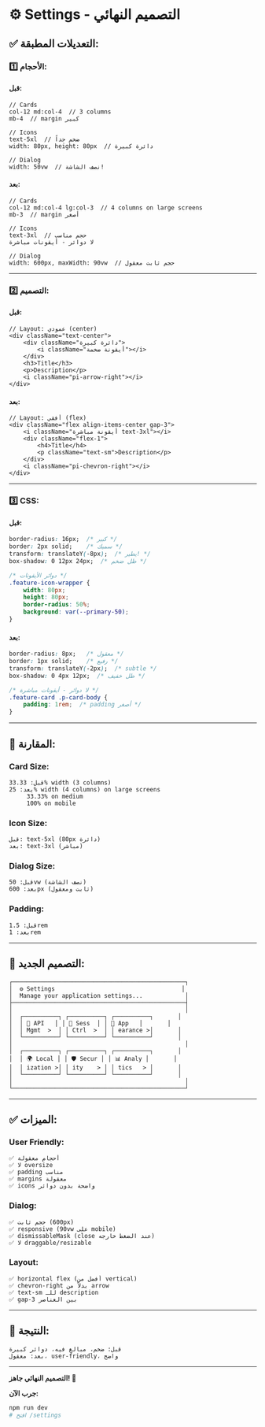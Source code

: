 # ⚙️ Settings - التصميم النهائي

## ✅ **التعديلات المطبقة:**

### **1️⃣ الأحجام:**

#### **قبل:**
```tsx
// Cards
col-12 md:col-4  // 3 columns
mb-4  // margin كبير

// Icons
text-5xl  // ضخم جداً
width: 80px, height: 80px  // دائرة كبيرة

// Dialog
width: 50vw  // نصف الشاشة!
```

#### **بعد:**
```tsx
// Cards
col-12 md:col-4 lg:col-3  // 4 columns on large screens
mb-3  // margin أصغر

// Icons
text-3xl  // حجم مناسب
لا دوائر - أيقونات مباشرة

// Dialog
width: 600px, maxWidth: 90vw  // حجم ثابت معقول
```

---

### **2️⃣ التصميم:**

#### **قبل:**
```tsx
// Layout: عمودي (center)
<div className="text-center">
    <div className="دائرة كبيرة">
        <i className="أيقونة ضخمة"></i>
    </div>
    <h3>Title</h3>
    <p>Description</p>
    <i className="pi-arrow-right"></i>
</div>
```

#### **بعد:**
```tsx
// Layout: أفقي (flex)
<div className="flex align-items-center gap-3">
    <i className="أيقونة مباشرة text-3xl"></i>
    <div className="flex-1">
        <h4>Title</h4>
        <p className="text-sm">Description</p>
    </div>
    <i className="pi-chevron-right"></i>
</div>
```

---

### **3️⃣ CSS:**

#### **قبل:**
```css
border-radius: 16px;  /* كبير */
border: 2px solid;    /* سميك */
transform: translateY(-8px);  /* يطير! */
box-shadow: 0 12px 24px;  /* ظل ضخم */

/* دوائر الأيقونات */
.feature-icon-wrapper {
    width: 80px;
    height: 80px;
    border-radius: 50%;
    background: var(--primary-50);
}
```

#### **بعد:**
```css
border-radius: 8px;   /* معقول */
border: 1px solid;    /* رفيع */
transform: translateY(-2px);  /* subtle */
box-shadow: 0 4px 12px;  /* ظل خفيف */

/* لا دوائر - أيقونات مباشرة */
.feature-card .p-card-body {
    padding: 1rem;  /* padding أصغر */
}
```

---

## 📐 **المقارنة:**

### **Card Size:**
```
قبل: 33.33% width (3 columns)
بعد: 25% width (4 columns) on large screens
     33.33% on medium
     100% on mobile
```

### **Icon Size:**
```
قبل: text-5xl (80px دائرة)
بعد: text-3xl (مباشر)
```

### **Dialog Size:**
```
قبل: 50vw (نصف الشاشة)
بعد: 600px (ثابت ومعقول)
```

### **Padding:**
```
قبل: 1.5rem
بعد: 1rem
```

---

## 🎨 **التصميم الجديد:**

```
┌─────────────────────────────────────────────────┐
│  ⚙️ Settings                                    │
│  Manage your application settings...            │
├─────────────────────────────────────────────────┤
│                                                 │
│  ┌──────────┐ ┌──────────┐ ┌──────────┐       │
│  │ 🔑 API   │ │ 👥 Sess  │ │ 🎨 App   │       │
│  │ Mgmt  >  │ │ Ctrl  >  │ │ earance >│       │
│  └──────────┘ └──────────┘ └──────────┘       │
│                                                 │
│  ┌──────────┐ ┌──────────┐ ┌──────────┐       │
│  │ 🌍 Local │ │ 🛡️ Secur │ │ 📊 Analy │       │
│  │ ization >│ │ ity    > │ │ tics   > │       │
│  └──────────┘ └──────────┘ └──────────┘       │
│                                                 │
└─────────────────────────────────────────────────┘
```

---

## ✅ **الميزات:**

### **User Friendly:**
```
✅ أحجام معقولة
✅ لا oversize
✅ padding مناسب
✅ margins معقولة
✅ icons واضحة بدون دوائر
```

### **Dialog:**
```
✅ حجم ثابت (600px)
✅ responsive (90vw على mobile)
✅ dismissableMask (close عند الضغط خارجه)
✅ لا draggable/resizable
```

### **Layout:**
```
✅ horizontal flex (أفضل من vertical)
✅ chevron-right بدلاً من arrow
✅ text-sm للـ description
✅ gap-3 بين العناصر
```

---

## 🎯 **النتيجة:**

```
قبل: ضخم، مبالغ فيه، دوائر كبيرة
بعد: معقول، user-friendly، واضح
```

---

**التصميم النهائي جاهز! 🎉**

**جرب الآن:**
```bash
npm run dev
# افتح /settings
```
